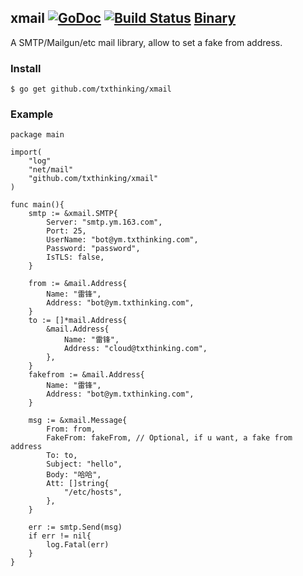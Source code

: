 ## xmail [![GoDoc](https://godoc.org/github.com/txthinking/xmail?status.svg)](https://godoc.org/github.com/txthinking/xmail) [![Build Status](https://drone.io/github.com/txthinking/xmail/status.png)](https://drone.io/github.com/txthinking/xmail/latest) [Binary](https://drone.io/github.com/txthinking/txthinking/files/cmd/sendmail/sendmail)

A SMTP/Mailgun/etc mail library, allow to set a fake from address.

### Install
```
$ go get github.com/txthinking/xmail
```

### Example

```
package main

import(
    "log"
    "net/mail"
    "github.com/txthinking/xmail"
)

func main(){
    smtp := &xmail.SMTP{
        Server: "smtp.ym.163.com",
        Port: 25,
        UserName: "bot@ym.txthinking.com",
        Password: "password",
        IsTLS: false,
    }

    from := &mail.Address{
        Name: "雷锋",
        Address: "bot@ym.txthinking.com",
    }
    to := []*mail.Address{
        &mail.Address{
            Name: "雷锋",
            Address: "cloud@txthinking.com",
        },
    }
    fakefrom := &mail.Address{
        Name: "雷锋",
        Address: "bot@ym.txthinking.com",
    }

    msg := &xmail.Message{
        From: from,
        FakeFrom: fakeFrom, // Optional, if u want, a fake from address
        To: to,
        Subject: "hello",
        Body: "哈哈",
        Att: []string{
            "/etc/hosts",
        },
    }

    err := smtp.Send(msg)
    if err != nil{
        log.Fatal(err)
    }
}
```
